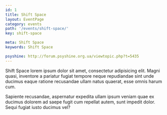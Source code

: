 ```yaml
---
id: 1
title: Shift Space
layout: EventPage
category: events
path: '/events/shift-space/'
key: shift-space

meta: Shift Space
keywords: Shift Space

psyshine: http://forum.psyshine.org.ua/viewtopic.php?t=5435
---
```


Shift Space lorem ipsum dolor sit amet, consectetur adipisicing elit. Magni quasi, inventore a pariatur fugiat tempore neque repudiandae sint unde ducimus eaque ratione recusandae ullam natus quaerat, esse omnis harum cum.

Sapiente recusandae, aspernatur expedita ullam ipsum veniam quae ex ducimus dolorem ad saepe fugit cum repellat autem, sunt impedit dolor. Sequi fugiat iusto ducimus vel?
